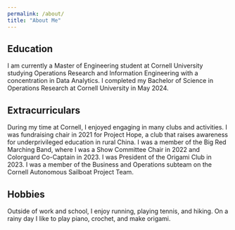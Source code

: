 ```yaml
---
permalink: /about/
title: "About Me"
---
```


## Education
I am currently a Master of Engineering student at Cornell University studying Operations Research and Information Engineering with a concentration in Data Analytics. I completed my Bachelor of Science in Operations Research at Cornell University in May 2024.

## Extracurriculars
During my time at Cornell, I enjoyed engaging in many clubs and activities. I was fundraising chair in 2021 for Project Hope, a club that raises awareness for underprivileged education in rural China. I was a member of the Big Red Marching Band, where I was a Show Committee Chair in 2022 and Colorguard Co-Captain in 2023. I was President of the Origami Club in 2023. I was a member of the Business and Operations subteam on the Cornell Autonomous Sailboat Project Team.

## Hobbies

Outside of work and school, I enjoy running, playing tennis, and hiking. On a rainy day I like to play piano, crochet, and make origami.